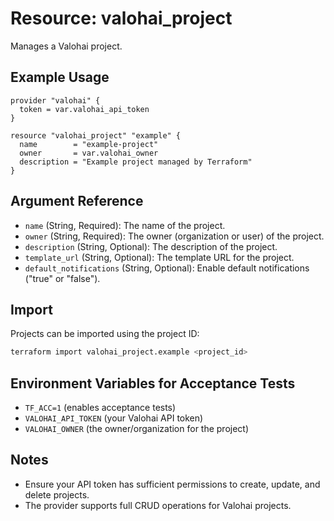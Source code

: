 # Resource: valohai_project

Manages a Valohai project.

## Example Usage

```hcl
provider "valohai" {
  token = var.valohai_api_token
}

resource "valohai_project" "example" {
  name        = "example-project"
  owner       = var.valohai_owner
  description = "Example project managed by Terraform"
}
```

## Argument Reference

- `name` (String, Required): The name of the project.
- `owner` (String, Required): The owner (organization or user) of the project.
- `description` (String, Optional): The description of the project.
- `template_url` (String, Optional): The template URL for the project.
- `default_notifications` (String, Optional): Enable default notifications ("true" or "false").

## Import

Projects can be imported using the project ID:

```sh
terraform import valohai_project.example <project_id>
```

## Environment Variables for Acceptance Tests

- `TF_ACC=1` (enables acceptance tests)
- `VALOHAI_API_TOKEN` (your Valohai API token)
- `VALOHAI_OWNER` (the owner/organization for the project)

## Notes
- Ensure your API token has sufficient permissions to create, update, and delete projects.
- The provider supports full CRUD operations for Valohai projects.
